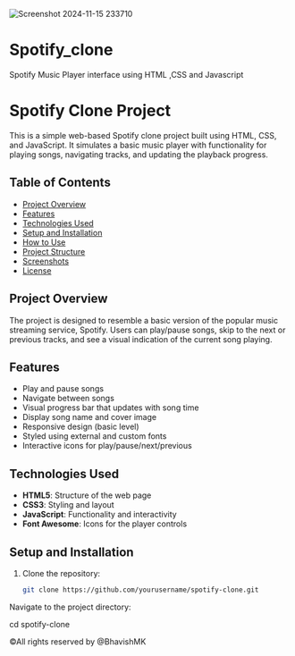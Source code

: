 ![Screenshot 2024-11-15 233710](https://github.com/user-attachments/assets/86bfb5f2-2760-45de-af7e-9d015f7de1cd)
# Spotify_clone
Spotify Music Player  interface using HTML ,CSS and Javascript
# Spotify Clone Project

This is a simple web-based Spotify clone project built using HTML, CSS, and JavaScript. It simulates a basic music player with functionality for playing songs, navigating tracks, and updating the playback progress.

## Table of Contents
- [Project Overview](#project-overview)
- [Features](#features)
- [Technologies Used](#technologies-used)
- [Setup and Installation](#setup-and-installation)
- [How to Use](#how-to-use)
- [Project Structure](#project-structure)
- [Screenshots](#screenshots)
- [License](#license)

## Project Overview
The project is designed to resemble a basic version of the popular music streaming service, Spotify. Users can play/pause songs, skip to the next or previous tracks, and see a visual indication of the current song playing.

## Features
- Play and pause songs
- Navigate between songs
- Visual progress bar that updates with song time
- Display song name and cover image
- Responsive design (basic level)
- Styled using external and custom fonts
- Interactive icons for play/pause/next/previous

## Technologies Used
- **HTML5**: Structure of the web page
- **CSS3**: Styling and layout
- **JavaScript**: Functionality and interactivity
- **Font Awesome**: Icons for the player controls

## Setup and Installation
1. Clone the repository:
   ```bash
   git clone https://github.com/yourusername/spotify-clone.git


Navigate to the project directory:

cd spotify-clone


&copy;All rights reserved by @BhavishMK
